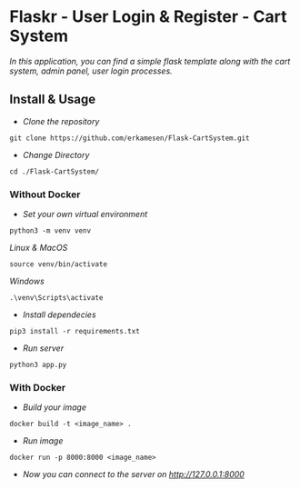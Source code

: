# Flaskr - User Login & Register - Cart System

*In this application, you can find a simple flask template along with the cart system, admin panel, user login processes.*

## Install & Usage

- *Clone the repository*
```
git clone https://github.com/erkamesen/Flask-CartSystem.git
```
- *Change Directory*
```
cd ./Flask-CartSystem/
```

### Without Docker

- *Set your own virtual environment*
```
python3 -m venv venv
```
*Linux & MacOS*
```
source venv/bin/activate
```
*Windows*
```
.\venv\Scripts\activate
```

- *Install dependecies*
```
pip3 install -r requirements.txt
```

- *Run server*
```
python3 app.py
```

### With Docker

- *Build your image*
```
docker build -t <image_name> .
```
- *Run image*
```
docker run -p 8000:8000 <image_name>
```
- *Now you can connect to the server on http://127.0.0.1:8000*

